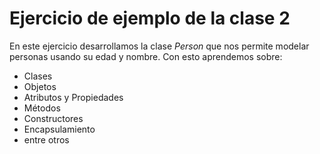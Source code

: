 ﻿# Ejercicio de ejemplo de la clase 2

En este ejercicio desarrollamos la clase *Person* que nos permite modelar personas usando su edad y nombre.
Con esto aprendemos sobre:

- Clases
- Objetos
- Atributos y Propiedades
- Métodos
- Constructores
- Encapsulamiento
- entre otros